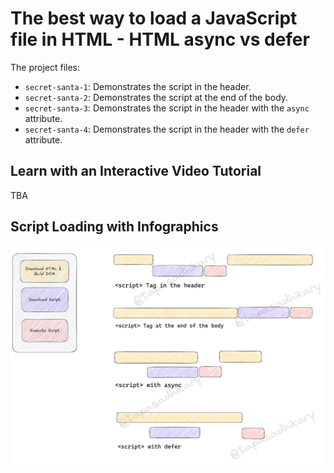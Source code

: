 # The best way to load a JavaScript file in HTML - HTML async vs defer

The project files:

- `secret-santa-1`: Demonstrates the script in the header.
- `secret-santa-2`: Demonstrates the script at the end of the body.
- `secret-santa-3`: Demonstrates the script in the header with the `async` attribute.
- `secret-santa-4`: Demonstrates the script in the header with the `defer` attribute.

## Learn with an Interactive Video Tutorial

TBA

## Script Loading with Infographics

<p aligh="center">
  <img src="flow.png" alt="flow" />
</p>  
